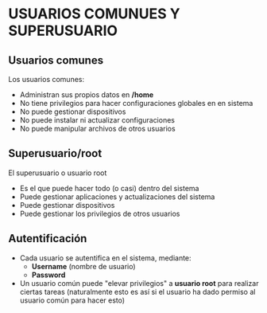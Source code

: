 # USUARIOS COMUNUES Y SUPERUSUARIO

## Usuarios comunes

Los usuarios comunes:

- Administran sus propios datos en **/home**
- No tiene privilegios para hacer configuraciones globales en en sistema
- No puede gestionar dispositivos
- No puede instalar ni actualizar configuraciones
- No puede manipular archivos de otros usuarios

## Superusuario/root

El superusuario o usuario root

- Es el que puede hacer todo (o casi) dentro del sistema
- Puede gestionar aplicaciones y actualizaciones del sistema
- Puede gestionar dispositivos
- Puede gestionar los privilegios de otros usuarios

## Autentificación

- Cada usuario se autentifica en el sistema, mediante:
  - **Username** (nombre de usuario)
  - **Password** 
- Un usuario común puede "elevar privilegios" a **usuario root** para realizar ciertas tareas (naturalmente esto es así si el usuario ha dado permiso al usuario común para hacer esto)